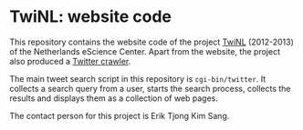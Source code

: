 # TwiNL: website code

This repository contains the website code of the project
[TwiNL](https://www.esciencecenter.nl/project/twinl) 
(2012-2013) of the Netherlands eScience Center. Apart 
from the website, the project also produced a
[Twitter crawler](https://github.com/twinl/crawler).

The main tweet search script in this repository is 
`cgi-bin/twitter`. It collects a search query from
a user, starts the search process, collects the results and
displays them as a collection of web pages.

The contact person for this project is Erik Tjong Kim Sang. 
